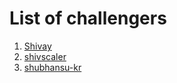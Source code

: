 # List of challengers
1. [Shivay](https://github.com/shivaylamba)
2. [shivscaler](http://github.com/shivscaler)
3. [shubhansu-kr](https://github.com/shubhansu-kr)
